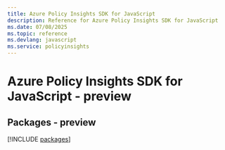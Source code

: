 ```yaml
---
title: Azure Policy Insights SDK for JavaScript
description: Reference for Azure Policy Insights SDK for JavaScript
ms.date: 07/08/2025
ms.topic: reference
ms.devlang: javascript
ms.service: policyinsights
---
```

# Azure Policy Insights SDK for JavaScript - preview
## Packages - preview
[!INCLUDE [packages](policy-insights-index.md)]